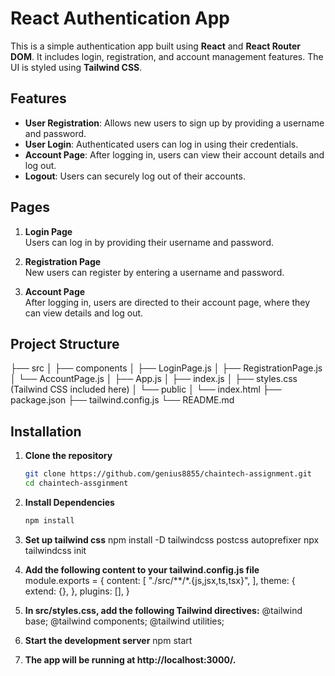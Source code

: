 # React Authentication App

This is a simple authentication app built using **React** and **React Router DOM**. It includes login, registration, and account management features. The UI is styled using **Tailwind CSS**.

## Features

- **User Registration**: Allows new users to sign up by providing a username and password.
- **User Login**: Authenticated users can log in using their credentials.
- **Account Page**: After logging in, users can view their account details and log out.
- **Logout**: Users can securely log out of their accounts.

## Pages

1. **Login Page**  
   Users can log in by providing their username and password.
   
2. **Registration Page**  
   New users can register by entering a username and password.
   
3. **Account Page**  
   After logging in, users are directed to their account page, where they can view details and log out.

## Project Structure

├── src │ 
  ├── components │
     ├── LoginPage.js │ 
     ├── RegistrationPage.js │
     └── AccountPage.js │ 
  ├── App.js │ 
  ├── index.js │ 
  ├── styles.css (Tailwind CSS included here) │
  └── public │
    └── index.html 
├── package.json 
├── tailwind.config.js
└── README.md


## Installation

1. **Clone the repository**

   ```bash
   git clone https://github.com/genius8855/chaintech-assignment.git
   cd chaintech-assginment

2. **Install Dependencies**
   ```bash
   npm install

4. **Set up tailwind css**
   npm install -D tailwindcss postcss autoprefixer
   npx tailwindcss init

5. **Add the following content to your tailwind.config.js file**
   module.exports = {
  content: [
    "./src/**/*.{js,jsx,ts,tsx}",
  ],
  theme: {
    extend: {},
  },
  plugins: [],
  }

6. **In src/styles.css, add the following Tailwind directives:**
   @tailwind base;
   @tailwind components;
   @tailwind utilities;

7. **Start the development server**
   npm start

8. **The app will be running at http://localhost:3000/.**

